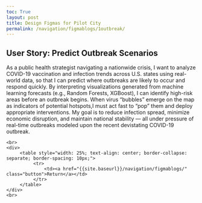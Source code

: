 ```yaml
---
toc: True
layout: post
title: Design Figmas for Pilot City
permalink: /navigation/figmablogs/1outbreak/
---
```


<h2>User Story: Predict Outbreak Scenarios</h2>

<p>As a public health strategist navigating a nationwide crisis,
I want to analyze COVID-19 vaccination and infection trends across U.S. states using real-world data,
so that I can predict where outbreaks are likely to occur and respond quickly.
By interpreting visualizations generated from machine learning forecasts (e.g., Random Forests, XGBoost), 
I can identify high-risk areas before an outbreak begins. 
When virus “bubbles” emerge on the map as indicators of potential hotspots,I must act fast to “pop” them and deploy appropriate interventions.
My goal is to reduce infection spread, minimize economic disruption, and maintain national stability — all under pressure of real-time outbreaks
modeled upon the recent devistating COVID-19 outbreak.</p>

<body>

    <br>
    <div>
         <table style="width: 25%; text-align: center; border-collapse: separate; border-spacing: 10px;">
              <tr>
                  <td><a href="{{site.baseurl}}/navigation/figmablogs/" class="button">Return</a></td>
              </tr>
         </table>
    </div>
    <br>
</body>